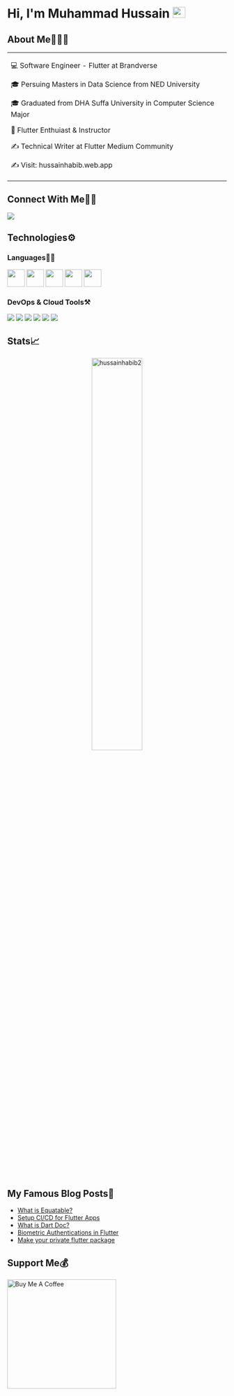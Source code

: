 # Hi, I'm Muhammad Hussain <img src="https://github.com/TheDudeThatCode/TheDudeThatCode/blob/master/Assets/Hi.gif" width="29px" height="25px">

## About Me🧑🏼‍💻

<table>
  <tr>
    <td valign="center">
      
💻 Software Engineer - Flutter at Brandverse            

🎓 Persuing Masters in Data Science from NED University

🎓 Graduated from DHA Suffa University in Computer Science Major

🌱 Flutter Enthuiast & Instructor

✍️ Technical Writer at Flutter Medium Community

✍️ Visit: hussainhabib.web.app
    
  </tr>
  </table>


## Connect With Me👋🏼

<p align="left">  
<a href="https://linkedin.com/in/hussainhabibullah" target="blank"><img src="https://img.icons8.com/color/35/000000/linkedin.png"/></a>
</p>
    
## Technologies⚙️

### Languages✍🏼

<img src="https://img.icons8.com/color/344/flutter.png" height= "40px" width= "40px" /> <img src="https://img.icons8.com/color/452/dart.png" height= "40px" width= "40px" /> <img src="https://img.icons8.com/color/344/python--v1.png" height= "40px" width= "40px"/> <img src="https://img.icons8.com/color/35/000000/c-plus-plus-logo.png" height= "40px" width= "40px" /> <img src="https://img.icons8.com/color/344/nodejs.png" height= "40px" width= "40px" />

### DevOps & Cloud Tools⚒️

<img src="https://img.icons8.com/fluency/35/000000/visual-studio-code-2019.png"/> <img src="https://img.icons8.com/color/35/000000/intellij-idea.png"/> <img src="https://img.icons8.com/color/35/000000/google-cloud.png"/> <img src="https://img.icons8.com/color/35/000000/figma--v2.png"/> <img src="https://img.icons8.com/color/35/000000/git.png"/> <img src="https://img.icons8.com/color/35/000000/github.png"/> 


## Stats📈

<p align="center">
<img width="48%" src="https://github-readme-streak-stats.herokuapp.com/?user=hussainhabib2&theme=highcontrast&hide_border=true" alt="hussainhabib2" />
</p>


## My Famous Blog Posts📖

<!-- HASHNODE_BLOG:START -->
- [What is Equatable?](https://hussainhabibullah.medium.com/flutter-equatable-f589a16b3744)
- [Setup CI/CD for Flutter Apps](https://medium.com/flutter-community/set-up-ci-cd-for-your-flutter-application-b62d3493498)
- [What is Dart Doc?](https://medium.com/flutter-community/flutter-what-is-dart-doc-4beffbed6a46)
- [Biometric Authentications in Flutter](https://hussainhabibullah.medium.com/bio-metric-authentications-in-flutter-96c07c79e720)
- [Make your private flutter package](https://medium.com/flutter-community/make-your-private-flutter-package-23a75ba899)
<!-- HASHNODE_BLOG:END -->

  
## Support Me💰

<a href="https://www.buymeacoffee.com/hussainhabib" target="_blank"><img src="https://cdn.buymeacoffee.com/buttons/v2/default-yellow.png" alt="Buy Me A Coffee" width="250" ></a>
